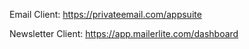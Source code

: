 Email Client:
https://privateemail.com/appsuite

Newsletter Client:
https://app.mailerlite.com/dashboard